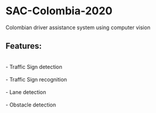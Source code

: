 # SAC-Colombia-2020
Colombian driver assistance system using computer vision

## Features:
<br>- Traffic Sign detection</br>
<br>- Traffic Sign recognition</br>
<br>- Lane detection</br>
<br>- Obstacle detection</br>
